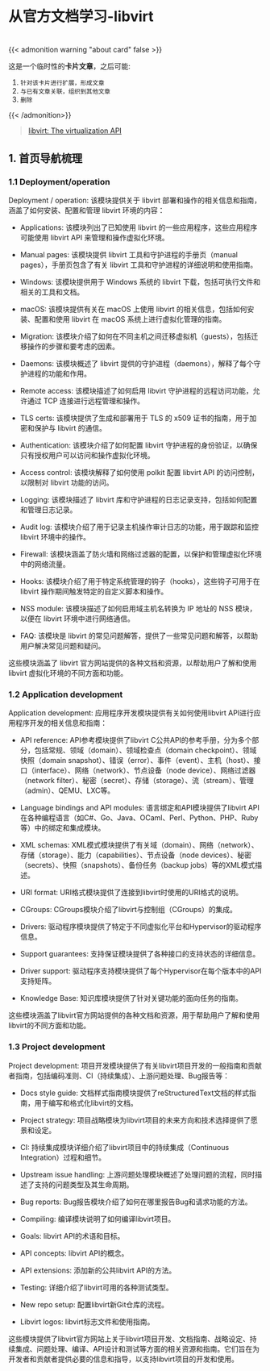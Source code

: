 # 从官方文档学习-libvirt

<!--more-->
#

{{< admonition warning "about card" false >}}

这是一个临时性的**卡片文章**，之后可能:
1. `针对该卡片进行扩展，形成文章`
2. `与已有文章关联，组织到其他文章`
3. `删除`

{{< /admonition>}}

> [libvirt: The virtualization API](https://libvirt.org/)

## 1. 首页导航梳理

### 1.1 Deployment/operation

Deployment / operation: 该模块提供关于 libvirt 部署和操作的相关信息和指南，涵盖了如何安装、配置和管理 libvirt 环境的内容：

- Applications: 该模块列出了已知使用 libvirt 的一些应用程序，这些应用程序可能使用 libvirt API 来管理和操作虚拟化环境。

- Manual pages: 该模块提供 libvirt 工具和守护进程的手册页（manual pages），手册页包含了有关 libvirt 工具和守护进程的详细说明和使用指南。

- Windows: 该模块提供用于 Windows 系统的 libvirt 下载，包括可执行文件和相关的工具和文档。

- macOS: 该模块提供有关在 macOS 上使用 libvirt 的相关信息，包括如何安装、配置和使用 libvirt 在 macOS 系统上进行虚拟化管理的指南。

- Migration: 该模块介绍了如何在不同主机之间迁移虚拟机（guests），包括迁移操作的步骤和要考虑的因素。

- Daemons: 该模块概述了 libvirt 提供的守护进程（daemons），解释了每个守护进程的功能和作用。

- Remote access: 该模块描述了如何启用 libvirt 守护进程的远程访问功能，允许通过 TCP 连接进行远程管理和操作。

- TLS certs: 该模块提供了生成和部署用于 TLS 的 x509 证书的指南，用于加密和保护与 libvirt 的通信。

- Authentication: 该模块介绍了如何配置 libvirt 守护进程的身份验证，以确保只有授权用户可以访问和操作虚拟化环境。

- Access control: 该模块解释了如何使用 polkit 配置 libvirt API 的访问控制，以限制对 libvirt 功能的访问。

- Logging: 该模块描述了 libvirt 库和守护进程的日志记录支持，包括如何配置和管理日志记录。

- Audit log: 该模块介绍了用于记录主机操作审计日志的功能，用于跟踪和监控 libvirt 环境中的操作。

- Firewall: 该模块涵盖了防火墙和网络过滤器的配置，以保护和管理虚拟化环境中的网络流量。

- Hooks: 该模块介绍了用于特定系统管理的钩子（hooks），这些钩子可用于在 libvirt 操作期间触发特定的自定义脚本和操作。

- NSS module: 该模块描述了如何启用域主机名转换为 IP 地址的 NSS 模块，以便在 libvirt 环境中进行网络通信。

- FAQ: 该模块是 libvirt 的常见问题解答，提供了一些常见问题和解答，以帮助用户解决常见问题和疑问。

这些模块涵盖了 libvirt 官方网站提供的各种文档和资源，以帮助用户了解和使用 libvirt 虚拟化环境的不同方面和功能。

### 1.2  Application development

Application development: 应用程序开发模块提供有关如何使用libvirt API进行应用程序开发的相关信息和指南：

- API reference: API参考模块提供了libvirt C公共API的参考手册，分为多个部分，包括常规、领域（domain）、领域检查点（domain checkpoint）、领域快照（domain snapshot）、错误（error）、事件（event）、主机（host）、接口（interface）、网络（network）、节点设备（node device）、网络过滤器（network filter）、秘密（secret）、存储（storage）、流（stream）、管理（admin）、QEMU、LXC等。

- Language bindings and API modules: 语言绑定和API模块提供了libvirt API在各种编程语言（如C#、Go、Java、OCaml、Perl、Python、PHP、Ruby等）中的绑定和集成模块。

- XML schemas: XML模式模块提供了有关域（domain）、网络（network）、存储（storage）、能力（capabilities）、节点设备（node devices）、秘密（secrets）、快照（snapshots）、备份任务（backup jobs）等的XML模式描述。

- URI format: URI格式模块提供了连接到libvirt时使用的URI格式的说明。

- CGroups: CGroups模块介绍了libvirt与控制组（CGroups）的集成。

- Drivers: 驱动程序模块提供了特定于不同虚拟化平台和Hypervisor的驱动程序信息。

- Support guarantees: 支持保证模块提供了各种接口的支持状态的详细信息。

- Driver support: 驱动程序支持模块提供了每个Hypervisor在每个版本中的API支持矩阵。

- Knowledge Base: 知识库模块提供了针对关键功能的面向任务的指南。

这些模块涵盖了libvirt官方网站提供的各种文档和资源，用于帮助用户了解和使用libvirt的不同方面和功能。

### 1.3 Project development

Project development: 项目开发模块提供了有关libvirt项目开发的一般指南和贡献者指南，包括编码准则、CI（持续集成）、上游问题处理、Bug报告等：

- Docs style guide: 文档样式指南模块提供了reStructuredText文档的样式指南，用于编写和格式化libvirt的文档。

- Project strategy: 项目战略模块为libvirt项目的未来方向和技术选择提供了愿景和设定。

- CI: 持续集成模块详细介绍了libvirt项目中的持续集成（Continuous Integration）过程和细节。

- Upstream issue handling: 上游问题处理模块概述了处理问题的流程，同时描述了支持的问题类型及其生命周期。

- Bug reports: Bug报告模块介绍了如何在哪里报告Bug和请求功能的方法。

- Compiling: 编译模块说明了如何编译libvirt项目。

- Goals: libvirt API的术语和目标。

- API concepts: libvirt API的概念。

- API extensions: 添加新的公共libvirt API的方法。

- Testing: 详细介绍了libvirt可用的各种测试类型。

- New repo setup: 配置libvirt新Git仓库的流程。

- Libvirt logos: libvirt标志文件和使用指南。

这些模块提供了libvirt官方网站上关于libvirt项目开发、文档指南、战略设定、持续集成、问题处理、编译、API设计和测试等方面的相关资源和指南。它们旨在为开发者和贡献者提供必要的信息和指导，以支持libvirt项目的开发和使用。
